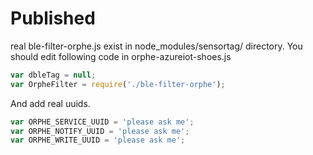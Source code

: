 # Published 
real ble-filter-orphe.js exist in node_modules/sensortag/ directory. 
You should edit following code in orphe-azureiot-shoes.js
```javascript
var dbleTag = null;
var OrpheFilter = require('./ble-filter-orphe');
``` 
And add real uuids. 
```javascript 
var ORPHE_SERVICE_UUID = 'please ask me';
var ORPHE_NOTIFY_UUID = 'please ask me';
var ORPHE_WRITE_UUID = 'please ask me';
``` 
